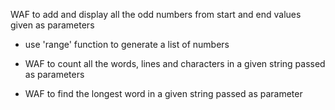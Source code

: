 WAF to add and display all the odd numbers from start and end values given as parameters
- use 'range' function to generate a list of numbers

- WAF to count all the words, lines and characters in a given string passed as parameters

- WAF to find the longest word in a given string passed as parameter 